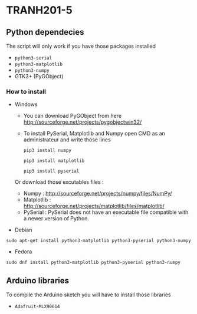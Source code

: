 # TRANH201-5
## Python dependecies
The script will only work if you have those packages installed 
 - `python3-serial`
 - `python3-matplotlib`
 - `python3-numpy`
 - GTK3+ (PyGObject)
 
 
### How to install 
- Windows
  * You can download PyGObject from here http://sourceforge.net/projects/pygobjectwin32/
  * To install PySerial, Matplotlib and Numpy open CMD as an administrateur and write those lines
  
    `pip3 install numpy`
    
    `pip3 install matplotlib` 
    
    `pip3 install pyserial`
   
   Or download those excutables files : 
    - Numpy : http://sourceforge.net/projects/numpy/files/NumPy/
    - Matplotlib : http://sourceforge.net/projects/matplotlib/files/matplotlib/ 
    - PySerial : PySerial does not have an executable file compatible with a newer version of Python.
- Debian

 `sudo apt-get install python3-matplotlib python3-pyserial python3-numpy`

- Fedora 

 `sudo dnf install python3-matplotlib python3-pyserial python3-numpy`

## Arduino libraries
To compile the Arduino sketch you will have to install those libraries
 - `Adafruit-MLX90614` 
